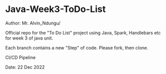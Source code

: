 # Java-Week3-ToDo-List

Author: Mr. Alvin_Ndungu/

Official repo for the "To Do List" project using Java, Spark, Handlebars etc for week 3 of java unit.

Each branch contains a new "Step" of code. Please fork, then clone.

CI/CD Pipeline

Date: 22 Dec 2022
